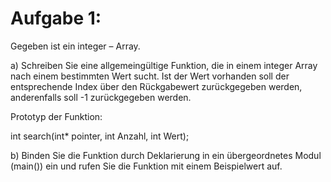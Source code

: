 # Aufgabe 1:

Gegeben ist ein integer – Array. 

a) Schreiben Sie eine allgemeingültige Funktion, die in einem integer Array 
nach einem bestimmten Wert sucht. Ist der Wert vorhanden soll der entsprechende Index 
über den Rückgabewert zurückgegeben werden, anderenfalls soll -1 zurückgegeben werden. 

Prototyp der Funktion: 

int search(int* pointer, int Anzahl, int Wert); 

b) Binden Sie die Funktion durch Deklarierung in ein übergeordnetes Modul (main()) 
ein und rufen Sie die Funktion mit einem Beispielwert auf.

